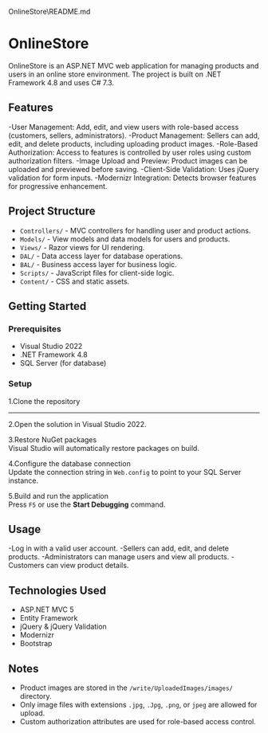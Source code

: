 OnlineStore\README.md
# OnlineStore

OnlineStore is an ASP.NET MVC web application for managing products and users in an online store environment. The project is built on .NET Framework 4.8 and uses C# 7.3.

## Features

-User Management: Add, edit, and view users with role-based access (customers, sellers, administrators).
-Product Management: Sellers can add, edit, and delete products, including uploading product images.
-Role-Based Authorization: Access to features is controlled by user roles using custom authorization filters.
-Image Upload and Preview: Product images can be uploaded and previewed before saving.
-Client-Side Validation: Uses jQuery validation for form inputs.
-Modernizr Integration: Detects browser features for progressive enhancement.

## Project Structure

- `Controllers/` - MVC controllers for handling user and product actions.
- `Models/` - View models and data models for users and products.
- `Views/` - Razor views for UI rendering.
- `DAL/` - Data access layer for database operations.
- `BAL/` - Business access layer for business logic.
- `Scripts/` - JavaScript files for client-side logic.
- `Content/` - CSS and static assets.

## Getting Started

### Prerequisites

- Visual Studio 2022
- .NET Framework 4.8
- SQL Server (for database)

### Setup

1.Clone the repository

-----------------------------------------------------

2.Open the solution in Visual Studio 2022.

3.Restore NuGet packages  
Visual Studio will automatically restore packages on build.

4.Configure the database connection  
Update the connection string in `Web.config` to point to your SQL Server instance.

5.Build and run the application  
Press `F5` or use the __Start Debugging__ command.

## Usage

-Log in with a valid user account.
-Sellers can add, edit, and delete products.
-Administrators can manage users and view all products.
-Customers can view product details.

## Technologies Used

- ASP.NET MVC 5
- Entity Framework
- jQuery & jQuery Validation
- Modernizr
- Bootstrap

## Notes

- Product images are stored in the `/write/UploadedImages/images/` directory.
- Only image files with extensions `.jpg`, `.Jpg`, `.png`, or `jpeg` are allowed for upload.
- Custom authorization attributes are used for role-based access control.



